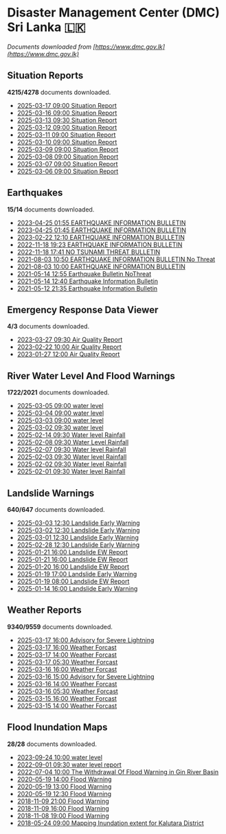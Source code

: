 # Disaster Management Center (DMC) Sri Lanka :sri_lanka:

*Documents downloaded from [https://www.dmc.gov.lk](https://www.dmc.gov.lk)*

## Situation Reports

**4215/4278** documents downloaded.

* [2025-03-17 09:00 Situation Report](data/situation-reports/20250317.0900.situation-report.pdf)
* [2025-03-16 09:00 Situation Report](data/situation-reports/20250316.0900.situation-report.pdf)
* [2025-03-13 09:30 Situation Report](data/situation-reports/20250313.0930.situation-report.pdf)
* [2025-03-12 09:00 Situation Report](data/situation-reports/20250312.0900.situation-report.pdf)
* [2025-03-11 09:00 Situation Report](data/situation-reports/20250311.0900.situation-report.pdf)
* [2025-03-10 09:00 Situation Report](data/situation-reports/20250310.0900.situation-report.pdf)
* [2025-03-09 09:00 Situation Report](data/situation-reports/20250309.0900.situation-report.pdf)
* [2025-03-08 09:00 Situation Report](data/situation-reports/20250308.0900.situation-report.pdf)
* [2025-03-07 09:00 Situation Report](data/situation-reports/20250307.0900.situation-report.pdf)
* [2025-03-06 09:00 Situation Report](data/situation-reports/20250306.0900.situation-report.pdf)

## Earthquakes

**15/14** documents downloaded.

* [2023-04-25 01:55 EARTHQUAKE INFORMATION BULLETIN](data/earthquakes/20230425.0155.earthquake-information-bulletin.pdf)
* [2023-04-25 01:45 EARTHQUAKE INFORMATION BULLETIN](data/earthquakes/20230425.0145.earthquake-information-bulletin.pdf)
* [2023-02-22 12:10 EARTHQUAKE INFORMATION BULLETIN](data/earthquakes/20230222.1210.earthquake-information-bulletin.pdf)
* [2022-11-18 19:23 EARTHQUAKE INFORMATION BULLETIN](data/earthquakes/20221118.1923.earthquake-information-bulletin.pdf)
* [2022-11-18 17:41 NO TSUNAMI THREAT BULLETIN](data/earthquakes/20221118.1741.no-tsunami-threat-bulletin.pdf)
* [2021-08-03 10:50 EARTHQUAKE INFORMATION BULLETIN No Threat](data/earthquakes/20210803.1050.earthquake-information-bulletin-no-threat.pdf)
* [2021-08-03 10:00 EARTHQUAKE INFORMATION BULLETIN](data/earthquakes/20210803.1000.earthquake-information-bulletin.pdf)
* [2021-05-14 12:55 Earthquake Bulletin NoThreat](data/earthquakes/20210514.1255.earthquake-bulletin-nothreat.pdf)
* [2021-05-14 12:40 Earthquake Information Bulletin](data/earthquakes/20210514.1240.earthquake-information-bulletin.pdf)
* [2021-05-12 21:35 Earthquake Information Bulletin](data/earthquakes/20210512.2135.earthquake-information-bulletin.pdf)

## Emergency Response Data Viewer

**4/3** documents downloaded.

* [2023-03-27 09:30 Air Quality Report](data/emergency-response-data-viewer/20230327.0930.air-quality-report.pdf)
* [2023-02-22 10:00 Air Quality Report](data/emergency-response-data-viewer/20230222.1000.air-quality-report.pdf)
* [2023-01-27 12:00 Air Quality Report](data/emergency-response-data-viewer/20230127.1200.air-quality-report.pdf)

## River Water Level And Flood Warnings

**1722/2021** documents downloaded.

* [2025-03-05 09:00 water level](data/river-water-level-and-flood-warnings/20250305.0900.water-level.jpg)
* [2025-03-04 09:00 water level](data/river-water-level-and-flood-warnings/20250304.0900.water-level.jpg)
* [2025-03-03 09:00 water level](data/river-water-level-and-flood-warnings/20250303.0900.water-level.jpg)
* [2025-03-02 09:30 water level](data/river-water-level-and-flood-warnings/20250302.0930.water-level.jpg)
* [2025-02-14 09:30 Water level  Rainfall](data/river-water-level-and-flood-warnings/20250214.0930.water-level-rainfall.jpg)
* [2025-02-08 09:30 Water Level  Rainfall](data/river-water-level-and-flood-warnings/20250208.0930.water-level-rainfall.jpg)
* [2025-02-07 09:30 Water level  Rainfall](data/river-water-level-and-flood-warnings/20250207.0930.water-level-rainfall.jpg)
* [2025-02-03 09:30 Water level  Rainfall](data/river-water-level-and-flood-warnings/20250203.0930.water-level-rainfall.jpg)
* [2025-02-02 09:30 Water level  Rainfall](data/river-water-level-and-flood-warnings/20250202.0930.water-level-rainfall.png)
* [2025-02-01 09:30 Water level  Rainfall](data/river-water-level-and-flood-warnings/20250201.0930.water-level-rainfall.jpg)

## Landslide Warnings

**640/647** documents downloaded.

* [2025-03-03 12:30 Landslide Early Warning](data/landslide-warnings/20250303.1230.landslide-early-warning.pdf)
* [2025-03-02 12:30 Landslide Early Warning](data/landslide-warnings/20250302.1230.landslide-early-warning.pdf)
* [2025-03-01 12:30 Landslide Early Warning](data/landslide-warnings/20250301.1230.landslide-early-warning.pdf)
* [2025-02-28 12:30 Landslide Early Warning](data/landslide-warnings/20250228.1230.landslide-early-warning.pdf)
* [2025-01-21 16:00 Landslide EW Report](data/landslide-warnings/20250121.1600.landslide-ew-report.pdf)
* [2025-01-21 16:00 Landslide EW Report](data/landslide-warnings/20250121.1600.landslide-ew-report.pdf)
* [2025-01-20 16:00 Landslide EW Report](data/landslide-warnings/20250120.1600.landslide-ew-report.pdf)
* [2025-01-19 17:00 Landslide Early Warning](data/landslide-warnings/20250119.1700.landslide-early-warning.pdf)
* [2025-01-19 08:00 Landslide EW Report](data/landslide-warnings/20250119.0800.landslide-ew-report.pdf)
* [2025-01-14 16:00 Landslide Early Warning](data/landslide-warnings/20250114.1600.landslide-early-warning.pdf)

## Weather Reports

**9340/9559** documents downloaded.

* [2025-03-17 16:00 Advisory for Severe Lightning](data/weather-reports/20250317.1600.advisory-for-severe-lightning.pdf)
* [2025-03-17 16:00 Weather Forcast](data/weather-reports/20250317.1600.weather-forcast.pdf)
* [2025-03-17 14:00 Weather Forcast](data/weather-reports/20250317.1400.weather-forcast.pdf)
* [2025-03-17 05:30 Weather Forcast](data/weather-reports/20250317.0530.weather-forcast.pdf)
* [2025-03-16 16:00 Weather Forcast](data/weather-reports/20250316.1600.weather-forcast.pdf)
* [2025-03-16 15:00 Advisory for Severe Lightning](data/weather-reports/20250316.1500.advisory-for-severe-lightning.pdf)
* [2025-03-16 14:00 Weather Forcast](data/weather-reports/20250316.1400.weather-forcast.pdf)
* [2025-03-16 05:30 Weather Forcast](data/weather-reports/20250316.0530.weather-forcast.pdf)
* [2025-03-15 16:00 Weather Forcast](data/weather-reports/20250315.1600.weather-forcast.pdf)
* [2025-03-15 14:00 Weather Forcast](data/weather-reports/20250315.1400.weather-forcast.pdf)

## Flood Inundation Maps

**28/28** documents downloaded.

* [2023-09-24 10:00 water level](data/flood-inundation-maps/20230924.1000.water-level.pdf)
* [2022-09-01 09:30 water level report](data/flood-inundation-maps/20220901.0930.water-level-report.pdf)
* [2022-07-04 10:00 The Withdrawal Of Flood Warning in Gin River Basin](data/flood-inundation-maps/20220704.1000.the-withdrawal-of-flood-warning-in-gin-river-basin.pdf)
* [2020-05-19 14:00 Flood Warning](data/flood-inundation-maps/20200519.1400.flood-warning.pdf)
* [2020-05-19 13:00 Flood Warning](data/flood-inundation-maps/20200519.1300.flood-warning.pdf)
* [2020-05-19 12:30 Flood Warning](data/flood-inundation-maps/20200519.1230.flood-warning.pdf)
* [2018-11-09 21:00 Flood Warning](data/flood-inundation-maps/20181109.2100.flood-warning.PDF)
* [2018-11-09 16:00 Flood Warning](data/flood-inundation-maps/20181109.1600.flood-warning.PDF)
* [2018-11-08 19:00 Flood Warning](data/flood-inundation-maps/20181108.1900.flood-warning.PDF)
* [2018-05-24 09:00 Mapping Inundation extent for Kalutara District](data/flood-inundation-maps/20180524.0900.mapping-inundation-extent-for-kalutara-district.pdf)
